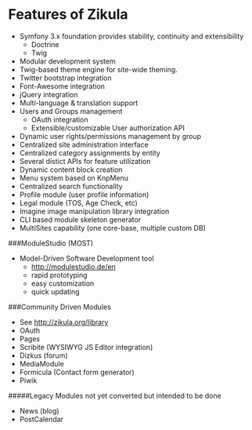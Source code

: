 Features of Zikula
==================

 - Symfony 3.x foundation provides stability, continuity and extensibility
   - Doctrine
   - Twig
 - Modular development system
 - Twig-based theme engine for site-wide theming.
 - Twitter bootstrap integration
 - Font-Awesome integration
 - jQuery integration
 - Multi-language & translation support
 - Users and Groups management
   - OAuth integration
   - Extensible/customizable User authorization API
 - Dynamic user rights/permissions management by group
 - Centralized site administration interface
 - Centralized category assignments by entity
 - Several distict APIs for feature utilization
 - Dynamic content block creation
 - Menu system based on KnpMenu
 - Centralized search functionality
 - Profile module (user profile information)
 - Legal module (TOS, Age Check, etc)
 - Imagine image manipulation library integration
 - CLI based module skeleton generator
 - MultiSites capability (one core-base, multiple custom DB)


###ModuleStudio (MOST)

 - Model-Driven Software Development tool
    - http://modulestudio.de/en
    - rapid prototyping
    - easy customization
    - quick updating

###Community Driven Modules

 - See http://zikula.org/library
 - OAuth
 - Pages
 - Scribite (WYSIWYG JS Editor integration)
 - Dizkus (forum)
 - MediaModule
 - Formicula (Contact form generator)
 - Piwik

#####Legacy Modules not yet converted but intended to be done

 - News (blog)
 - PostCalendar

